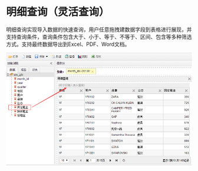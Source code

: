 # 明细查询（灵活查询）

明细查询实现导入数据的快速查询，用户任意拖拽建数据字段到表格进行展现，并支持查询条件，查询条件包含大于、小于、等于、不等于、区间、包含等多种筛选方式。支持最终数据导出到Excel、PDF、Word文档。

![明细查询](QQ图片20161208102809.png)

